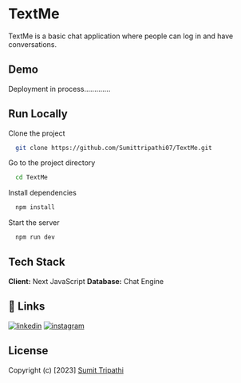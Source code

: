 # TextMe
TextMe is a basic chat application where people can log in and have conversations. 
## Demo

Deployment in process.............

## Run Locally

Clone the project

```bash
  git clone https://github.com/Sumittripathi07/TextMe.git
```

Go to the project directory

```bash
  cd TextMe
```

Install dependencies

```bash
  npm install
```

Start the server

```bash
  npm run dev
```

## Tech Stack

**Client:** Next JavaScript
**Database:** Chat Engine

## 🔗 Links

[![linkedin](https://img.shields.io/badge/linkedin-0A66C2?style=for-the-badge&logo=linkedin&logoColor=white)](https://www.linkedin.com/in/sumit-tripathi-932bb31b5/)
[![instagram](https://img.shields.io/badge/Instagram-E4405F?style=for-the-badge&logo=instagram&logoColor=white)](https://www.instagram.com/sumittripathi07/)

## License

Copyright (c) [2023] [Sumit Tripathi](https://github.com/Sumittripathi07)

